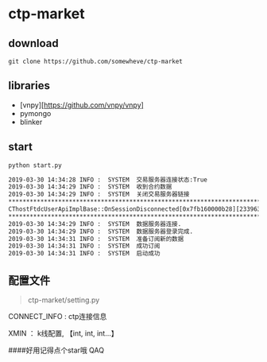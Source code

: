 # ctp-market

## download 
```
git clone https://github.com/somewheve/ctp-market
```

## libraries

- [vnpy][https://github.com/vnpy/vnpy]
- pymongo
- blinker

## start 
```bash
python start.py  

2019-03-30 14:34:28	INFO :	SYSTEM	交易服务器连接状态:True
2019-03-30 14:34:29	INFO :	SYSTEM	收到合约数据
2019-03-30 14:34:29	INFO :	SYSTEM	关闭交易服务器链接
****************************************************************************************************
CThostFtdcUserApiImplBase::OnSessionDisconnected[0x7fb160000b28][233963521][    0]
****************************************************************************************************
2019-03-30 14:34:29	INFO :	SYSTEM	数据服务器连接.
2019-03-30 14:34:29	INFO :	SYSTEM	数据服务器登录完成.
2019-03-30 14:34:31	INFO :	SYSTEM	准备订阅新的数据
2019-03-30 14:34:31	INFO :	SYSTEM	成功订阅
2019-03-30 14:34:31	INFO :	SYSTEM	启动成功
```

## 配置文件 
> ctp-market/setting.py

CONNECT_INFO : ctp连接信息

XMIN ： k线配置, 【int, int, int...】





####好用记得点个star哦  QAQ
